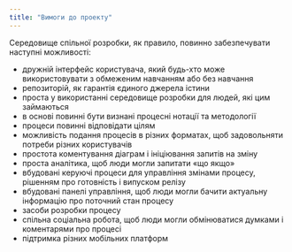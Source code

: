 ```yaml
---
title: "Вимоги до проекту"
---
```


Cередовище спільної розробки, як правило, повинно забезпечувати наступні можливості:

* дружній інтерфейс користувача, який будь-хто може використовувати з обмеженим навчанням або без навчання
* репозиторій, як гарантія єдиного джерела істини
* проста у використанні середовище розробки для людей, які цим займаються
* в основі повинні бути визнані процесні нотації та методології
* процеси повинні відповідати цілям
* можливість подання процесів в різних форматах, щоб задовольняти потреби різних користувачів
* простота коментування діаграм і ініціювання запитів на зміну
* проста аналітика, щоб люди могли запитати «що якщо»
* вбудовані керуючі процеси для управління змінами процесу, рішенням про готовність і випуском релізу
* вбудовані панелі управління, щоб люди могли бачити актуальну інформацію про поточний стан процесу
* засоби розробки процесу
* спільна соціальна робота, щоб люди могли обмінюватися думками і коментарями про процесі
* підтримка різних мобільних платформ 